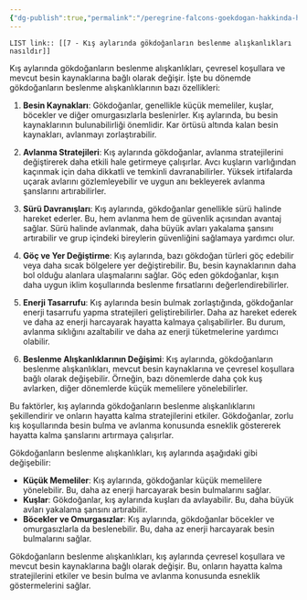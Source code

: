 ```yaml
---
{"dg-publish":true,"permalink":"/peregrine-falcons-goekdogan-hakkinda-hersey/goekdogan-sss/07-kis-aylarinda-goekdoganlarin-beslenme-aliskanliklari-nasildir/"}
---
```


`LIST link:: [[7 - Kış aylarında gökdoğanların beslenme alışkanlıkları nasıldır]] `

Kış aylarında gökdoğanların beslenme alışkanlıkları, çevresel koşullara ve mevcut besin kaynaklarına bağlı olarak değişir. İşte bu dönemde gökdoğanların beslenme alışkanlıklarının bazı özellikleri:

1. **Besin Kaynakları**: Gökdoğanlar, genellikle küçük memeliler, kuşlar, böcekler ve diğer omurgasızlarla beslenirler. Kış aylarında, bu besin kaynaklarının bulunabilirliği önemlidir. Kar örtüsü altında kalan besin kaynakları, avlanmayı zorlaştırabilir.

2. **Avlanma Stratejileri**: Kış aylarında gökdoğanlar, avlanma stratejilerini değiştirerek daha etkili hale getirmeye çalışırlar. Avcı kuşların varlığından kaçınmak için daha dikkatli ve temkinli davranabilirler. Yüksek irtifalarda uçarak avlarını gözlemleyebilir ve uygun anı bekleyerek avlanma şanslarını artırabilirler.

3. **Sürü Davranışları**: Kış aylarında, gökdoğanlar genellikle sürü halinde hareket ederler. Bu, hem avlanma hem de güvenlik açısından avantaj sağlar. Sürü halinde avlanmak, daha büyük avları yakalama şansını artırabilir ve grup içindeki bireylerin güvenliğini sağlamaya yardımcı olur.

4. **Göç ve Yer Değiştirme**: Kış aylarında, bazı gökdoğan türleri göç edebilir veya daha sıcak bölgelere yer değiştirebilir. Bu, besin kaynaklarının daha bol olduğu alanlara ulaşmalarını sağlar. Göç eden gökdoğanlar, kışın daha uygun iklim koşullarında beslenme fırsatlarını değerlendirebilirler.

5. **Enerji Tasarrufu**: Kış aylarında besin bulmak zorlaştığında, gökdoğanlar enerji tasarrufu yapma stratejileri geliştirebilirler. Daha az hareket ederek ve daha az enerji harcayarak hayatta kalmaya çalışabilirler. Bu durum, avlanma sıklığını azaltabilir ve daha az enerji tüketmelerine yardımcı olabilir.

6. **Beslenme Alışkanlıklarının Değişimi**: Kış aylarında, gökdoğanların beslenme alışkanlıkları, mevcut besin kaynaklarına ve çevresel koşullara bağlı olarak değişebilir. Örneğin, bazı dönemlerde daha çok kuş avlarken, diğer dönemlerde küçük memelilere yönelebilirler.

Bu faktörler, kış aylarında gökdoğanların beslenme alışkanlıklarını şekillendirir ve onların hayatta kalma stratejilerini etkiler. Gökdoğanlar, zorlu kış koşullarında besin bulma ve avlanma konusunda esneklik göstererek hayatta kalma şanslarını artırmaya çalışırlar.

Gökdoğanların beslenme alışkanlıkları, kış aylarında aşağıdaki gibi değişebilir:

* **Küçük Memeliler**: Kış aylarında, gökdoğanlar küçük memelilere yönelebilir. Bu, daha az enerji harcayarak besin bulmalarını sağlar.
* **Kuşlar**: Gökdoğanlar, kış aylarında kuşları da avlayabilir. Bu, daha büyük avları yakalama şansını artırabilir.
* **Böcekler ve Omurgasızlar**: Kış aylarında, gökdoğanlar böcekler ve omurgasızlarla da beslenebilir. Bu, daha az enerji harcayarak besin bulmalarını sağlar.

Gökdoğanların beslenme alışkanlıkları, kış aylarında çevresel koşullara ve mevcut besin kaynaklarına bağlı olarak değişir. Bu, onların hayatta kalma stratejilerini etkiler ve besin bulma ve avlanma konusunda esneklik göstermelerini sağlar.
